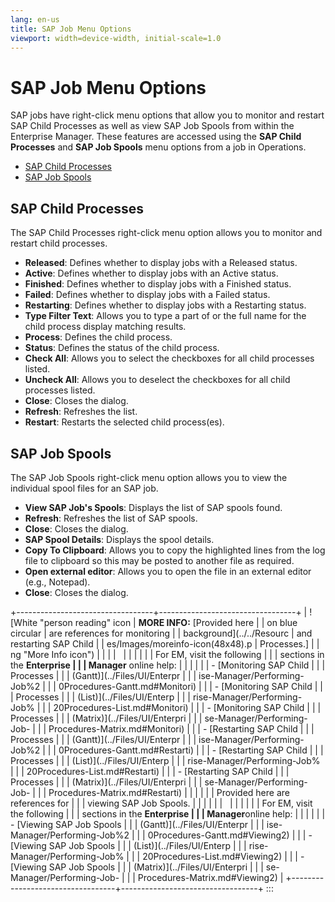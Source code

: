 ```yaml
---
lang: en-us
title: SAP Job Menu Options
viewport: width=device-width, initial-scale=1.0
---
```


# SAP Job Menu Options

SAP jobs have right-click menu options that allow you to monitor and
restart SAP Child Processes as well as view SAP Job Spools from within
the Enterprise Manager. These features are accessed using the **SAP
Child Processes** and **SAP Job Spools** menu options from a job in
Operations.

- [SAP Child Processes](#SAP)
- [SAP Job Spools](#SAP2)

## SAP Child Processes

The SAP Child Processes right-click menu option allows you to monitor
and restart child processes.

- **Released**: Defines whether to display jobs with a Released
    status.
- **Active**: Defines whether to display jobs with an Active status.
- **Finished**: Defines whether to display jobs with a Finished
    status.
- **Failed**: Defines whether to display jobs with a Failed status.
- **Restarting**: Defines whether to display jobs with a Restarting
    status.
- **Type Filter Text**: Allows you to type a part of or the full name
    for the child process display matching results.
- **Process**: Defines the child process.
- **Status**: Defines the status of the child process.
- **Check All**: Allows you to select the checkboxes for all child
    processes listed.
- **Uncheck All**: Allows you to deselect the checkboxes for all child
    processes listed.
- **Close**: Closes the dialog.
- **Refresh**: Refreshes the list.
- **Restart**: Restarts the selected child process(es).

## SAP Job Spools

The SAP Job Spools right-click menu option allows you to view the
individual spool files for an SAP job.

- **View SAP Job\'s Spools**: Displays the list of SAP spools found.
- **Refresh**: Refreshes the list of SAP spools.
- **Close**: Closes the dialog.
- **SAP Spool Details**: Displays the spool details.
- **Copy To Clipboard**: Allows you to copy the highlighted lines from
    the log file to clipboard so this may be posted to another file as
    required.
- **Open external editor**: Allows you to open the file in an external
    editor (e.g., Notepad).
- **Close**: Closes the dialog.

+----------------------------------+----------------------------------+
| ![White \"person reading\" icon  | **MORE INFO:** [Provided here    | | on blue circular                 | are references for monitoring    |
| background](../../Resourc        | and restarting SAP Child         |
| es/Images/moreinfo-icon(48x48).p | Processes.]          |
| ng "More Info icon") |                                  |
|                                  |                                  |
|                                  |                                  |
|                                  | For EM, visit the following      |
|                                  | sections in the **Enterprise     |
|                                  | Manager** online help:           |
|                                  |                                  |
|                                  | -   [Monitoring SAP Child        | |                                  |     Processes                    |
|                                  |     (Gantt)](../Files/UI/Enterpr       |
|                                  | ise-Manager/Performing-Job%2 |
|                                  | 0Procedures-Gantt.md#Monitori) |
|                                  | -   [Monitoring SAP Child        | |                                  |     Processes                    |
|                                  |     (List)](../Files/UI/Enterp         |
|                                  | rise-Manager/Performing-Job% |
|                                  | 20Procedures-List.md#Monitori) |
|                                  | -   [Monitoring SAP Child        | |                                  |     Processes                    |
|                                  |     (Matrix)](../Files/UI/Enterpri     |
|                                  | se-Manager/Performing-Job- |
|                                  | Procedures-Matrix.md#Monitori) |
|                                  | -   [Restarting SAP Child        | |                                  |     Processes                    |
|                                  |     (Gantt)](../Files/UI/Enterpr       |
|                                  | ise-Manager/Performing-Job%2 |
|                                  | 0Procedures-Gantt.md#Restarti) |
|                                  | -   [Restarting SAP Child        | |                                  |     Processes                    |
|                                  |     (List)](../Files/UI/Enterp         |
|                                  | rise-Manager/Performing-Job% |
|                                  | 20Procedures-List.md#Restarti) |
|                                  | -   [Restarting SAP Child        | |                                  |     Processes                    |
|                                  |     (Matrix)](../Files/UI/Enterpri     |
|                                  | se-Manager/Performing-Job- |
|                                  | Procedures-Matrix.md#Restarti) |
|                                  |                                  |
|                                  | Provided here are references for |
|                                  | viewing SAP Job Spools.          |
|                                  |                                  |
|                                  |                                  |
|                                  |                                  |
|                                  | For EM, visit the following      |
|                                  | sections in the **Enterprise     |
|                                  | Manager**online help:            |
|                                  |                                  |
|                                  | -   [Viewing SAP Job Spools      | |                                  |     (Gantt)](../Files/UI/Enterpr       |
|                                  | ise-Manager/Performing-Job%2 |
|                                  | 0Procedures-Gantt.md#Viewing2) |
|                                  | -   [Viewing SAP Job Spools      | |                                  |     (List)](../Files/UI/Enterp         |
|                                  | rise-Manager/Performing-Job% |
|                                  | 20Procedures-List.md#Viewing2) |
|                                  | -   [Viewing SAP Job Spools      | |                                  |     (Matrix)](../Files/UI/Enterpri     |
|                                  | se-Manager/Performing-Job- |
|                                  | Procedures-Matrix.md#Viewing2) |
+----------------------------------+----------------------------------+
:::
